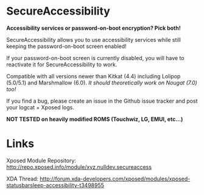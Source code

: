 # SecureAccessibility

<b>Accessibility services or password-on-boot encryption? Pick both!</b>

SecureAccessibility allows you to use accessibility services while still keeping the password-on-boot screen enabled!

If your password-on-boot screen is currently disabled, you will have to reactivate it for SecureAccessibility to work.

Compatible with all versions newer than Kitkat (4.4) including Lolipop (5.0/5.1) and Marshmallow (6.0).
*It should theoretically work on Nougat (7.0) too!*

If you find a bug, please create an issue in the Github issue tracker and post your logcat + Xposed logs.

<b>NOT TESTED on heavily modified ROMS (Touchwiz, LG, EMUI, etc...)</b>

# Links

Xposed Module Repository: http://repo.xposed.info/module/xyz.nulldev.secureaccess

XDA Thread: http://forum.xda-developers.com/xposed/modules/xposed-statusbarsleep-accessibility-t3498955
